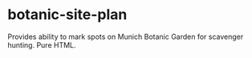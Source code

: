 # botanic-site-plan

Provides ability to mark spots on Munich Botanic Garden for scavenger hunting.
Pure HTML.
